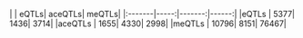 |        | eQTLs| aceQTLs| meQTLs| |:-------|-----:|-------:|------:| |eQTLs   |  5377|    1436|   3714| |aceQTLs |  1655|    4330|   2998| |meQTLs  | 10796|    8151|  76467|